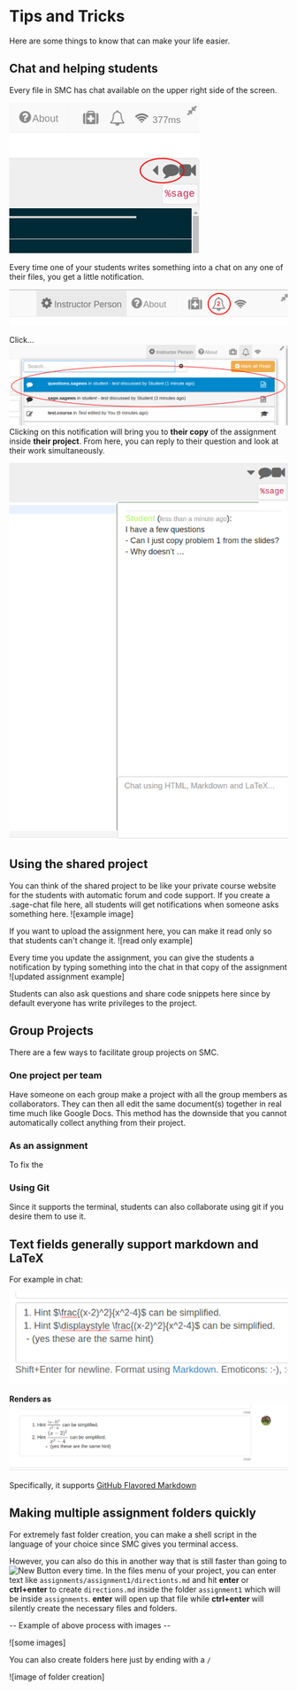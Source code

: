 # Tips and Tricks
Here are some things to know that can make your life easier.

## Chat and helping students
Every file in SMC has chat available on the upper right side of the screen.

![The chat button](./assets/chat_button.png)

Every time one of your students writes something into a chat on any one of their files, you get a little notification.

![The notification](./assets/instructor_notification.png)

Click...
![Notification Bar](./assets/notification_highlighted.png)
Clicking on this notification will bring you to **their copy** of the assignment  inside **their project**.
From here, you can reply to their question and look at their work simultaneously.

![TA assistance example](./assets/student_question.png)

## Using the shared project
You can think of the shared project to be like your private course website for the students with automatic forum and code support.
If you create a .sage-chat file here, all students will get notifications when someone asks something here.
![example image]

If you want to upload the assignment here, you can make it read only so that students can't change it.
![read only example]

Every time you update the assignment, you can give the students a notification by typing something into the chat in that copy of the assignment
![updated assignment example]

Students can also ask questions and share code snippets here since by default everyone has write privileges to the project.

## Group Projects
There are a few ways to facilitate group projects on SMC.

### One project per team
Have someone on each group make a project with all the group members as collaborators.
They can then all edit the same document(s) together in real time much like Google Docs.
This method has the downside that you cannot automatically collect anything from their project.

### As an assignment
To fix the

### Using Git
Since it supports the terminal, students can also collaborate using git if you desire them to use it.

## Text fields generally support markdown and LaTeX
For example in chat:

![before image](./assets/before_latex_render.png)

**Renders as**
![after image](./assets/after_latex_render.png)

Specifically, it supports [GitHub Flavored Markdown](https://github.com/adam-p/markdown-here/wiki/Markdown-Cheatsheet)

## Making multiple assignment folders quickly
For extremely fast folder creation, you can make a shell script in the language of your choice since SMC gives you terminal access.

However, you can also do this in another way that is still faster than going to ![New Button](./assets/new_button.png) every time.
In the files menu of your project, you can enter text like `assignments/assignment1/directionts.md` and hit **enter** or **ctrl+enter** to create `directions.md` inside the folder `assignment1` which will be inside `assignments`. **enter** will open up that file while **ctrl+enter** will silently create the necessary files and folders.

-- Example of above process with images --

![some images]

You can also create folders here just by ending with a `/`

![image of folder creation]

